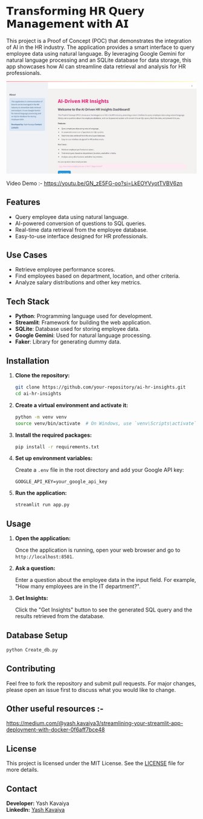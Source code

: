 
# 𝗧𝗿𝗮𝗻𝘀𝗳𝗼𝗿𝗺𝗶𝗻𝗴 𝗛𝗥 𝗤𝘂𝗲𝗿𝘆 𝗠𝗮𝗻𝗮𝗴𝗲𝗺𝗲𝗻𝘁 𝘄𝗶𝘁𝗵 𝗔𝗜

This project is a Proof of Concept (POC) that demonstrates the integration of AI in the HR industry. The application provides a smart interface to query employee data using natural language. By leveraging Google Gemini for natural language processing and an SQLite database for data storage, this app showcases how AI can streamline data retrieval and analysis for HR professionals.

![Home](./Images/Home.png)


Video Demo :- https://youtu.be/GN_zE5FG-oo?si=LkEOYVyotTVBV6zn

## Features

- Query employee data using natural language.
- AI-powered conversion of questions to SQL queries.
- Real-time data retrieval from the employee database.
- Easy-to-use interface designed for HR professionals.

## Use Cases

- Retrieve employee performance scores.
- Find employees based on department, location, and other criteria.
- Analyze salary distributions and other key metrics.

## Tech Stack

- **Python**: Programming language used for development.
- **Streamlit**: Framework for building the web application.
- **SQLite**: Database used for storing employee data.
- **Google Gemini**: Used for natural language processing.
- **Faker**: Library for generating dummy data.

## Installation

1. **Clone the repository:**

    ```bash
    git clone https://github.com/your-repository/ai-hr-insights.git
    cd ai-hr-insights
    ```

2. **Create a virtual environment and activate it:**

    ```bash
    python -m venv venv
    source venv/bin/activate  # On Windows, use `venv\Scripts\activate`
    ```

3. **Install the required packages:**

    ```bash
    pip install -r requirements.txt
    ```

4. **Set up environment variables:**

    Create a `.env` file in the root directory and add your Google API key:

    ```env
    GOOGLE_API_KEY=your_google_api_key
    ```

5. **Run the application:**

    ```bash
    streamlit run app.py
    ```

## Usage

1. **Open the application:**

    Once the application is running, open your web browser and go to `http://localhost:8501`.

2. **Ask a question:**

    Enter a question about the employee data in the input field. For example, "How many employees are in the IT department?".

3. **Get Insights:**

    Click the "Get Insights" button to see the generated SQL query and the results retrieved from the database.

## Database Setup

```bash
python Create_db.py
```

## Contributing

Feel free to fork the repository and submit pull requests. For major changes, please open an issue first to discuss what you would like to change.

## Other useful resources :-

https://medium.com/@yash.kavaiya3/streamlining-your-streamlit-app-deployment-with-docker-0f6aff7bce48


## License

This project is licensed under the MIT License. See the [LICENSE](LICENSE) file for more details.

## Contact

**Developer:** Yash Kavaiya  
**LinkedIn:** [Yash Kavaiya](https://www.linkedin.com/in/yashkavaiya/)
